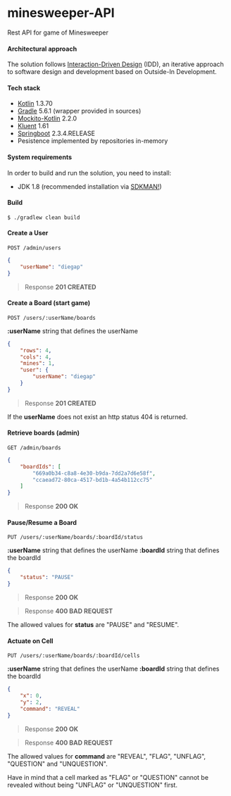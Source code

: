 # minesweeper-API
Rest API for game of Minesweeper

#### Architectural approach
The solution follows [Interaction-Driven Design](https://codurance.com/2017/12/08/introducing-idd/) (IDD), an iterative approach to software design
 and development based on Outside-In Development.
 
#### Tech stack
- [Kotlin](https://kotlinlang.org/) 1.3.70
- [Gradle](https://docs.gradle.org/5.5.1/userguide/userguide.html) 5.6.1 (wrapper provided in sources)
- [Mockito-Kotlin](https://github.com/nhaarman/mockito-kotlin) 2.2.0
- [Kluent](https://github.com/MarkusAmshove/Kluent) 1.61
- [Springboot](https://spring.io/projects/spring-boot) 2.3.4.RELEASE
- Pesistence implemented by repositories in-memory

#### System requirements
In order to build and run the solution, you need to install:
   - JDK 1.8 (recommended installation via [SDKMAN!](https://sdkman.io/usage))

#### Build
    $ ./gradlew clean build
    
#### Create a User
```
POST /admin/users
```
```json
{
    "userName": "diegap"
}
```
> Response **201 CREATED**

#### Create a Board (start game)
```
POST /users/:userName/boards
```
**:userName**  string that defines the userName
```json
{
    "rows": 4,
    "cols": 4,
    "mines": 1,
    "user": {
        "userName": "diegap"
    }
}
```
> Response **201 CREATED**

If the **userName** does not exist an http status 404 is returned.

#### Retrieve boards (admin)
```
GET /admin/boards
```
```json
{
    "boardIds": [
        "669a0b34-c8a8-4e30-b9da-7dd2a7d6e58f",
        "ccaead72-80ca-4517-bd1b-4a54b112cc75"
    ]
}
```
> Response **200 OK**

#### Pause/Resume a Board
```
PUT /users/:userName/boards/:boardId/status
```
**:userName** string that defines the userName
**:boardId** string that defines the boardId
```json
{
    "status": "PAUSE"
}
```
> Response **200 OK**

> Response **400 BAD REQUEST**

The allowed values for **status** are "PAUSE" and "RESUME".

#### Actuate on Cell
```
PUT /users/:userName/boards/:boardId/cells
```
**:userName** string that defines the userName
**:boardId** string that defines the boardId
```json
{
    "x": 0,
    "y": 2,
    "command": "REVEAL"
}
```
> Response **200 OK**

> Response **400 BAD REQUEST**

The allowed values for **command** are "REVEAL", "FLAG", "UNFLAG", "QUESTION" and "UNQUESTION".

Have in mind that a cell marked as "FLAG" or "QUESTION" cannot be revealed without being "UNFLAG" or "UNQUESTION" first.
